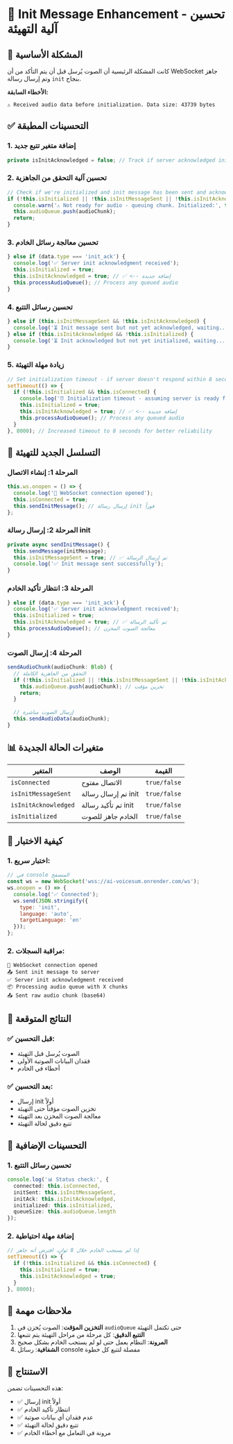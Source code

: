 # 🔧 Init Message Enhancement - تحسين آلية التهيئة

## 🎯 المشكلة الأساسية

كانت المشكلة الرئيسية أن الصوت يُرسل قبل أن يتم التأكد من أن WebSocket جاهز وتم إرسال رسالة `init` بنجاح.

**الأخطاء السابقة:**
```
⚠️ Received audio data before initialization. Data size: 43739 bytes
```

## ✅ التحسينات المطبقة

### 1. **إضافة متغير تتبع جديد**
```typescript
private isInitAcknowledged = false; // Track if server acknowledged init message
```

### 2. **تحسين آلية التحقق من الجاهزية**
```typescript
// Check if we're initialized and init message has been sent and acknowledged
if (!this.isInitialized || !this.isInitMessageSent || !this.isInitAcknowledged) {
  console.warn('⚠️ Not ready for audio - queuing chunk. Initialized:', this.isInitialized, 'Init sent:', this.isInitMessageSent, 'Init ack:', this.isInitAcknowledged);
  this.audioQueue.push(audioChunk);
  return;
}
```

### 3. **تحسين معالجة رسائل الخادم**
```typescript
} else if (data.type === 'init_ack') {
  console.log('✅ Server init acknowledgment received');
  this.isInitialized = true;
  this.isInitAcknowledged = true; // ✅ <-- إضافة جديدة
  this.processAudioQueue(); // Process any queued audio
}
```

### 4. **تحسين رسائل التتبع**
```typescript
} else if (this.isInitMessageSent && !this.isInitAcknowledged) {
  console.log('⏳ Init message sent but not yet acknowledged, waiting...');
} else if (this.isInitAcknowledged && !this.isInitialized) {
  console.log('⏳ Init acknowledged but not yet initialized, waiting...');
}
```

### 5. **زيادة مهلة التهيئة**
```typescript
// Set initialization timeout - if server doesn't respond within 8 seconds, assume it's ready
setTimeout(() => {
  if (!this.isInitialized && this.isConnected) {
    console.log('⏰ Initialization timeout - assuming server is ready for audio input');
    this.isInitialized = true;
    this.isInitAcknowledged = true; // ✅ <-- إضافة جديدة
    this.processAudioQueue(); // Process any queued audio
  }
}, 8000); // Increased timeout to 8 seconds for better reliability
```

## 🔄 التسلسل الجديد للتهيئة

### المرحلة 1: إنشاء الاتصال
```typescript
this.ws.onopen = () => {
  console.log('🔗 WebSocket connection opened');
  this.isConnected = true;
  this.sendInitMessage(); // إرسال رسالة init فوراً
};
```

### المرحلة 2: إرسال رسالة init
```typescript
private async sendInitMessage() {
  this.sendMessage(initMessage);
  this.isInitMessageSent = true; // ✅ تم إرسال الرسالة
  console.log('✅ Init message sent successfully');
}
```

### المرحلة 3: انتظار تأكيد الخادم
```typescript
} else if (data.type === 'init_ack') {
  console.log('✅ Server init acknowledgment received');
  this.isInitialized = true;
  this.isInitAcknowledged = true; // ✅ تم تأكيد الرسالة
  this.processAudioQueue(); // معالجة الصوت المخزن
}
```

### المرحلة 4: إرسال الصوت
```typescript
sendAudioChunk(audioChunk: Blob) {
  // التحقق من الجاهزية الكاملة
  if (!this.isInitialized || !this.isInitMessageSent || !this.isInitAcknowledged) {
    this.audioQueue.push(audioChunk); // تخزين مؤقت
    return;
  }
  
  // إرسال الصوت مباشرة
  this.sendAudioData(audioChunk);
}
```

## 📊 متغيرات الحالة الجديدة

| المتغير | الوصف | القيمة |
|---------|--------|--------|
| `isConnected` | الاتصال مفتوح | `true/false` |
| `isInitMessageSent` | تم إرسال رسالة init | `true/false` |
| `isInitAcknowledged` | تم تأكيد رسالة init | `true/false` |
| `isInitialized` | الخادم جاهز للصوت | `true/false` |

## 🧪 كيفية الاختبار

### 1. اختبار سريع:
```javascript
// في console المتصفح
const ws = new WebSocket('wss://ai-voicesum.onrender.com/ws');
ws.onopen = () => {
  console.log('✅ Connected');
  ws.send(JSON.stringify({
    type: 'init',
    language: 'auto',
    targetLanguage: 'en'
  }));
};
```

### 2. مراقبة السجلات:
```
🔗 WebSocket connection opened
📤 Sent init message to server
✅ Server init acknowledgment received
📦 Processing audio queue with X chunks
📤 Sent raw audio chunk (base64)
```

## 🎯 النتائج المتوقعة

### ✅ قبل التحسين:
- الصوت يُرسل قبل التهيئة
- فقدان البيانات الصوتية الأولى
- أخطاء في الخادم

### ✅ بعد التحسين:
- إرسال init أولاً
- تخزين الصوت مؤقتاً حتى التهيئة
- معالجة الصوت المخزن بعد التهيئة
- تتبع دقيق لحالة التهيئة

## 🔧 التحسينات الإضافية

### 1. **تحسين رسائل التتبع**
```typescript
console.log('📊 Status check:', {
  connected: this.isConnected,
  initSent: this.isInitMessageSent,
  initAck: this.isInitAcknowledged,
  initialized: this.isInitialized,
  queueSize: this.audioQueue.length
});
```

### 2. **إضافة مهلة احتياطية**
```typescript
// إذا لم يستجب الخادم خلال 8 ثوانٍ، افترض أنه جاهز
setTimeout(() => {
  if (!this.isInitialized && this.isConnected) {
    this.isInitialized = true;
    this.isInitAcknowledged = true;
  }
}, 8000);
```

## 📝 ملاحظات مهمة

1. **التخزين المؤقت**: الصوت يُخزن في `audioQueue` حتى تكتمل التهيئة
2. **التتبع الدقيق**: كل مرحلة من مراحل التهيئة يتم تتبعها
3. **المرونة**: النظام يعمل حتى لو لم يستجب الخادم بشكل صحيح
4. **الشفافية**: رسائل console مفصلة لتتبع كل خطوة

## 🚀 الاستنتاج

هذه التحسينات تضمن:
- ✅ إرسال init أولاً
- ✅ انتظار تأكيد الخادم
- ✅ عدم فقدان أي بيانات صوتية
- ✅ تتبع دقيق لحالة التهيئة
- ✅ مرونة في التعامل مع أخطاء الخادم 